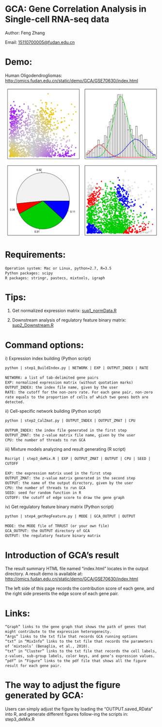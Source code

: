 # GCA: Gene Correlation Analysis in Single-cell RNA-seq data

Author: Feng Zhang

Email: 15110700005@fudan.edu.cn

# Demo: 

Human Oligodendrogliomas: http://omics.fudan.edu.cn/static/demo/GCA/GSE70630/index.html

![image](/image.png "image")

# Requirements:

    Operation system: Mac or Linux, python=2.7, R=3.5    
    Python packages: scipy    
    R packages: stringr, pastecs, mixtools, igraph

# Tips:

1. Get normalized expression matrix:  [sup1_normData.R](/sup1_normData.R) 

2. Downstream analysis of regulatory feature binary matrix: [sup2_Downstream.R](/sup2_Downstream.R)

# Command options:

i) Expression index building (Python script)

    python | step1_BuildIndex.py | NETWORK | EXP | OUTPUT_INDEX | RATE
    
    NETWORK: a list of tab-delimited gene pairs 
    EXP: normalized expression matrix (without quotation marks)    
    OUTPUT_INDEX: the index file name, given by the user   
    RATE: the cutoff for the non-zero rate. For each gene pair, non-zero rate equals to the proportion of cells of which two genes both are detected. 

ii) Cell-specific network building (Python script)

    python | step2_CalZmat.py | OUTPUT_INDEX | OUTPUT_ZMAT | CPU    
    
    OUTPUR_INDEX: the index file generated in the first step    
    OUTPUT_ZMAT: the z-value matrix file name, given by the user   
    CPU: the number of threads to run GCA 

iii) Mixture models analyzing and result generating (R script)

    Rscript | step3_deMix.R | EXP | OUTPUT_ZMAT | OUTPUT | CPU | SEED | CUTOFF
    
    EXP: the expression matrix used in the first step
    OUTPUT_ZMAT: the z-value matrix generated in the second step
    OUTPUT: the name of the output directory, given by the user
    CPU: the number of threads to run GCA 
    SEED: seed for random function in R
    CUTOFF: the cutoff of edge score to draw the gene graph
    
iv) Get regulatory feature binary matrix (Python script)

    python | step4_getRegFeature.py | MODE | GCA_OUTPUT | OUTPUT
    
    MODE: the MODE file of TRRUST (or your own file)
    GCA_OUTPUT: the OUTPUT directory of GCA
    OUTPUT: the regulatory feature binary matrix
    
    
# Introduction of GCA’s result

The result summary HTML file named “index.html” locates in the output directory. A result demo is available at: http://omics.fudan.edu.cn/static/demo/GCA/GSE70630/index.html

The left side of this page records the contribution score of each gene, and the right side presents the edge score of each gene pair.

# Links:

    “Graph” links to the gene graph that shows the path of genes that might contribute to the expression heterogeneity. 
    “Args” links to the txt file that records GCA running options 
    “txt” in “MixInfo” links to the txt file that records the parameters of ‘mixtools’ (Benaglia, et al., 2010).
    “txt” in “Cluster” links to the txt file that records the cell labels, z-values, sub-group labels, color keys, and gene’s expression values.
    “pdf” in “Figure” links to the pdf file that shows all the figure result for each gene pair.

# The way to adjust the figure generated by GCA: 

Users can simply adjust the figure by loading the “OUTPUT.saved_RData” into R, and generate different figures follow-ing the scripts in: step3_deMix.R
